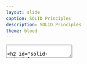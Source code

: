 ```yaml
---
layout: slide
caption: SOLID Principles 
description: SOLID Principles
theme: blood
---
```


<section data-markdown data-separator="===" data-separator-vertical="^---$">
  <textarea data-template>

## SOLID Principles

===
### Principles

|       |                           |
|-------|---------------------------|
| **S** | Single Responsibility     |
| **O** | Open/Closed (OCP)         |
| **L** | Liskov Substitution (LSP) |
| **I** | Interface Segregation     |
| **D** | Dependency Inversion      |

===
### Single Responsibility

- A class should only have one responsibility
  - Only one reason to change
- Advantages
  - Testing - fewer test cases
  - Lower Coupling - fewer dependencies

===
### Open/Closed (OCP)

- Classes
  - Open for extension
  - Closed for modification
- Solutions
  - `inheritance` as a mechanism to inherit existing code, and add extra functionality in the subclass
  - `decorator design pattern` by applying composition on existing code, and add extra functionality in the `wrapper` class

===
### Liskov Substitution (LSP)

<table>
<tr>
<td colspan="2" style="border:0">
<ul>
  <li>
  If class <code>Child</code> is a subtype of class <code>Parent</code>, it should be possible to replace <code>Parent</code>
  with any <code>Child</code> without disrupting the behavior of the program.
  </li>
  <li>
   If <code>test(Parent)</code> passed => both <code>test(Child1)</code> and <code>test(Child2)</code> should pass!
  </li>
</ul>
</td>
</tr>

<tr>
<td>
<ul>
  <li>It ensures conformity in all classes in the entire hierarchy.</li>
</ul>
</td>
<td>
  <img width="1000" src="/assets/images/slides/solid/liskov-class-diagram.png"/>
</td>
</tr>
</table>

---
#### Sample

![liskov-sample](/assets/images/slides/solid/liskov-sample.png)

===
### Interface Segregation

- Larger interfaces should be split into smaller ones
  - Implementing classes only need to be concerned about the methods that are of interest to them

===
### Dependency Inversion

- For decoupling of software modules, both high-level and low-level modules should depend on abstractions:
  - High-level modules/classes should not depend on low-level modules/classes. Both should depend upon abstractions.
  - Abstractions should not depend upon details. Details should depend upon abstractions.
- Different from `dependency injection`

===
### References
- [A Solid Guide to SOLID Principles](https://www.baeldung.com/solid-principles)
- [The Liskov Substitution Principle (LSP)](https://www.linkedin.com/pulse/liskov-substitution-principle-lsp-paul-gichure-ctfl/)
- [SOLID Principle in Programming: Understand With Real Life Examples](https://www.geeksforgeeks.org/solid-principle-in-programming-understand-with-real-life-examples/)

  </textarea>
</section>
